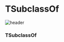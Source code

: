 <h1>TSubclassOf</h1>

 ![header](https://capsule-render.vercel.app/api?color=gradient&type=waving)

### TSubclassOf

